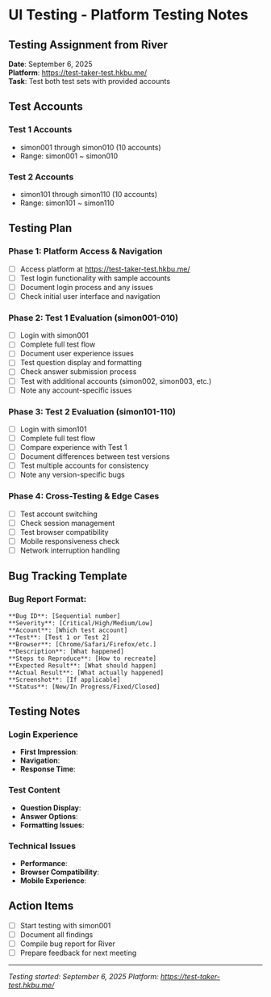 # UI Testing - Platform Testing Notes

## Testing Assignment from River
**Date**: September 6, 2025  
**Platform**: https://test-taker-test.hkbu.me/  
**Task**: Test both test sets with provided accounts

## Test Accounts
### Test 1 Accounts
- simon001 through simon010 (10 accounts)
- Range: simon001 ~ simon010

### Test 2 Accounts  
- simon101 through simon110 (10 accounts)
- Range: simon101 ~ simon110

## Testing Plan

### Phase 1: Platform Access & Navigation
- [ ] Access platform at https://test-taker-test.hkbu.me/
- [ ] Test login functionality with sample accounts
- [ ] Document login process and any issues
- [ ] Check initial user interface and navigation

### Phase 2: Test 1 Evaluation (simon001-010)
- [ ] Login with simon001
- [ ] Complete full test flow
- [ ] Document user experience issues
- [ ] Test question display and formatting
- [ ] Check answer submission process
- [ ] Test with additional accounts (simon002, simon003, etc.)
- [ ] Note any account-specific issues

### Phase 3: Test 2 Evaluation (simon101-110)  
- [ ] Login with simon101
- [ ] Complete full test flow
- [ ] Compare experience with Test 1
- [ ] Document differences between test versions
- [ ] Test multiple accounts for consistency
- [ ] Note any version-specific bugs

### Phase 4: Cross-Testing & Edge Cases
- [ ] Test account switching
- [ ] Check session management
- [ ] Test browser compatibility
- [ ] Mobile responsiveness check
- [ ] Network interruption handling

## Bug Tracking Template

### Bug Report Format:
```
**Bug ID**: [Sequential number]
**Severity**: [Critical/High/Medium/Low]
**Account**: [Which test account]
**Test**: [Test 1 or Test 2]
**Browser**: [Chrome/Safari/Firefox/etc.]
**Description**: [What happened]
**Steps to Reproduce**: [How to recreate]
**Expected Result**: [What should happen]
**Actual Result**: [What actually happened]
**Screenshot**: [If applicable]
**Status**: [New/In Progress/Fixed/Closed]
```

## Testing Notes
### Login Experience
- **First Impression**:
- **Navigation**:
- **Response Time**:

### Test Content
- **Question Display**:
- **Answer Options**:
- **Formatting Issues**:

### Technical Issues
- **Performance**:
- **Browser Compatibility**:
- **Mobile Experience**:

## Action Items
- [ ] Start testing with simon001
- [ ] Document all findings
- [ ] Compile bug report for River
- [ ] Prepare feedback for next meeting

---
*Testing started: September 6, 2025*
*Platform: https://test-taker-test.hkbu.me/*
